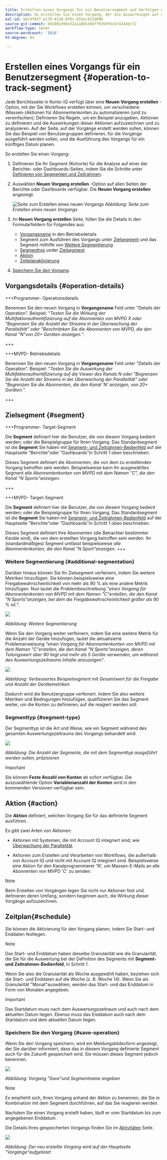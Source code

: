 ```yaml
---
title: Erstellen eines Vorgangs für ein Benutzersegment und Verfolgen des Effekts
description: So erstellen Sie einen Vorgang, der die Auswirkungen auf ein definiertes Segment von Benutzern auswirkt und verfolgt.
exl-id: ab74f857-e178-4120-8f9c-655ec921d096
source-git-commit: dd1001d94e32a1a8b5346ff97b0f6cb7d244dcf2
workflow-type: tm+mt
source-wordcount: '1010'
ht-degree: 0%

---
```


# Erstellen eines Vorgangs für ein Benutzersegment {#operation-to-track-segment}

Jede Berichtsseite in Konto-IQ verfügt über eine **Neuen Vorgang erstellen** -Option, mit der Sie Workflows erstellen können, um verschiedene (Massen-)Aktionen für Abonnentenkonten zu automatisieren (und zu vereinfachen); Definieren Sie Regeln, um ein Beispiel anzugeben, Aktionen zu definieren und die Auswirkungen dieser Aktionen aufzuzeichnen und zu analysieren. Auf der Seite, auf der Vorgänge erstellt werden sollen, können Sie das Beispiel von Benutzergruppen definieren, für die Vorgänge ausgeführt werden sollen, und die Ausführung des Vorgangs für ein künftiges Datum planen.

So erstellen Sie einen Vorgang:

1. Definieren Sie Ihr Segment (Kohorte) für die Analyse auf einer der Berichte- oder Dashboards-Seiten, indem Sie die Schritte unter [Definieren von Segmenten und Zeitrahmen](/help/AccountIQ/howto-select-segment-timeframe.md).

1. Auswählen **Neuen Vorgang erstellen** -Option auf allen Seiten der Berichte oder Dashboards verfügbar. Die **Neuen Vorgang erstellen** angezeigt.

   ![Seite zum Erstellen eines neuen Vorgangs](assets/create-new-operations.png)
   *Abbildung: Seite zum Erstellen eines neuen Vorgangs*

1. Im **Neuen Vorgang erstellen** Seite, füllen Sie die Details in den Formularfeldern für Folgendes aus:

   * [Vorgangsname](#operation-details) in den Betriebsdetails
   * Segment zum Ausführen des Vorgangs unter [Zielsegment](#segment) und das Segment mithilfe von [Weitere Segmentierung](#additional-segmentation)
   * [Segmenttyp](#segment-type) under [Zielsegment](#segment)
   * [Aktion](#action)
   * [Zeitplanaktivierung](#schedule)

1. [Speichern Sie den Vorgang](#save-operation).

## Vorgangsdetails {#operation-details}

+++Programmer- Operationsdetails

Benennen Sie den neuen Vorgang in **Vorgangsname** Feld unter &quot;Details der Operation&quot;. Beispiel: &quot;*Testen Sie die Wirkung der Multifaktorauthentifizierung auf die Abonnenten von MVPD X oder &quot;Begrenzen Sie die Anzahl der Streams in der Überwachung der Parallelität&quot; oder &quot;Beschränken Sie die Abonnenten von MVPD, die den Kanal &quot;N&quot;von 20+ Geräten anzeigen.*&quot;.

+++

+++MVPD- Betriebsdetails

Benennen Sie den neuen Vorgang in **Vorgangsname** Feld unter &quot;Details der Operation&quot;. Beispiel: &quot;*Testen Sie die Auswirkung der Multifaktorauthentifizierung auf die Viewer des Kanals N oder &quot;Begrenzen Sie die Anzahl der Streams in der Überwachung der Parallelität&quot; oder &quot;Begrenzen Sie die Abonnenten, die den Kanal &#39;N&#39; anzeigen, von 20+ Geräten.*&quot;.

+++

## Zielsegment {#segment}

+++Programmer- Target-Segment

Die **Segment** definiert hier die Benutzer, die von diesem Vorgang bedient werden; oder die Beispielgruppe für Ihren Vorgang. Das Standardsegment ist die **Segment** Sie haben mit [Segment- und Zeitrahmen-Bedienfeld](/help/AccountIQ/howto-select-segment-timeframe.md) auf der Hauptseite &quot;Berichte&quot;oder &quot;Dashboards&quot;in Schritt 1 oben beschrieben.

<!--* The first segment entry in the **Segment** section, by default, shows the **segment** you selected in the step 1.

* The **segment evaluation period** is the time period of analysis you selected in step 1 from **Granularity and Timeframe** option.
![](assets/operations-segment-selection.png)
*Figure: Segment and timeframe selection on the main page*-->

Dieses Segment definiert die Abonnenten, die von dem zu erstellenden Vorgang betroffen sein werden. Beispielsweise kann Ihr ausgewähltes Segment *alle Abonnentenkonten von MVPD mit dem Namen &quot;C&quot;, die den Kanal &quot;N Sports&quot;anzeigen*.

+++

+++MVPD- Target-Segment

Die **Segment** definiert hier die Benutzer, die von diesem Vorgang bedient werden; oder die Beispielgruppe für Ihren Vorgang. Das Standardsegment ist die **Segment** Sie haben mit [Segment- und Zeitrahmen-Bedienfeld](/help/AccountIQ/howto-select-segment-timeframe.md) auf der Hauptseite &quot;Berichte&quot;oder &quot;Dashboards&quot;in Schritt 1 oben beschrieben.

<!--* The first segment entry in the **Segment** section, by default, shows the **segment** you selected in the step 1.

* The **segment evaluation period** is the time period of analysis you selected in step 1 from **Granularity and Timeframe** option.
![](assets/operations-segment-selection.png)
*Figure: Segment and timeframe selection on the main page*-->

Dieses Segment definiert Ihre Abonnenten (die Betrachter bestimmter Kanäle sind), die von dem erstellten Vorgang betroffen sein werden. Ihr (standardmäßiges) Segment umfasst beispielsweise *alle Abonnentenkonten, die den Kanal &quot;N Sport&quot;anzeigen*.
+++

### Weitere Segmentierung {#additional-segmentation}

Darüber hinaus können Sie Ihr Zielsegment verfeinern, indem Sie weitere Metriken hinzufügen. Sie können beispielsweise eine Freigabewahrscheinlichkeit von mehr als 90 % als eine andere Metrik hinzufügen. Nun lautet die Problembeschreibung *&quot;einen Vorgang für Abonnentenkonten von MVPD mit dem Namen &quot;C&quot;erstellen, die den Kanal &quot;N Sports&quot;anzeigen, bei dem die Freigabewahrscheinlichkeit größer als 90 % ist.&quot;*.

![](assets/additional-segment.gif)

*Abbildung: Weitere Segmentierung*

Wenn Sie den Vorgang weiter verfeinern, indem Sie eine weitere Metrik für die Anzahl der Geräte hinzufügen, lautet die aktualisierte Problemanweisung *&quot;einen Vorgang für Abonnentenkonten von MVPD mit dem Namen &quot;C&quot;erstellen, die den Kanal &quot;N Sports&quot;anzeigen, deren Teilungswert über 90 liegt und mehr als 5 Geräte verwenden, um während des Auswertungszeitraums Inhalte anzuzeigen&quot;*.

![](assets/refined-segment.png)

*Abbildung: Verbessertes Beispielsegment mit Gesamtwert für die Freigabe und Anzahl der Gerätemetriken*

Dadurch wird die Benutzergruppe verfeinert. Indem Sie also weitere Metriken und Bedingungen hinzufügen, qualifizieren Sie das Segment weiter, um die Konten zu definieren, auf die reagiert werden soll.

### Segmenttyp {#segment-type}

Der Segmenttyp ist die Art und Weise, wie ein Segment während des gesamten Auswertungszeitraums des Vorgangs behandelt wird.

![](assets/segment-type.png)

*Abbildung: Die Anzahl der Segmente, die mit dem Segmenttyp ausgeführt werden sollen, präzisieren*

<!--The segment type option allows you to further refine your segment based on the evaluation period (or time).

**Fixed number of accounts** 

When you select **Fixed number of accounts** segment type, then you need to specify an evaluation period as well.

By doing so, you are fixing the sample size for evaluation in terms of numbers. You are making Account IQ identify a specific set of users (that meet the criteria of defined evaluation period and segment metrics) to operate on. The analysis and graphs will be generated for this specific set of users only (identified initially) throughout the operation.

**Variable number of accounts**

When you select **Variable number of accounts** segment type, you do not limit the number of accounts in segment. The accounts which fall under the defined segment metrics are the part of the segment, and the number of accounts will change continuously during the course of operation.-->

>[!IMPORTANT]
>
>Sie können **Feste Anzahl von Konten** ab sofort verfügbar. Die auszuwählende Option **Variablenanzahl der Konten** wird in den kommenden Versionen verfügbar sein.

<!--

you tell Account IQ in the beginning of the operation which number of accounts to operate on.

Account IQ system only has a segment definition, and during the operation it looks into all the accounts that fit that segments.

the number of accounts in segment is not limited, the accounts that fall under defined segment metrics will be part of the segment, and the no of accounts will change continuously, as there are no specific limitations - like an evaluation period in the past.When the segment is defined (which in this example is, subscriber accounts of MVPD 'C' who are viewing the channel 'N Sports' that have a sharing score above 80 and are using 10 different IPs) and we also identified a time period to evaluate a segment. This identifies X number of accounts as sample (for example 5000). How many devices they are using?
It identifies x-number of accounts (5000)...a very specific set of users that meet this criteria.
for every period that we schedule (within that operation) during that operation) we will look at those 5K users that are originally identified and we will present graph about them. How are the sharing scores coming up?u We identified a period. Are their sharing scores going up? Are there fewer of them who are meeting this definition?
Fixed versus variable is the way the treated in fixed or variable way.

1. we identified a fixed set of accounts.
2. we evaluate those specific accounts on criteria throughout the operation.

General idea independent of graph is that we will evaluate a set of accounts identified initially, for no of periods during operation and generate graphs against that.
Those are the 5000 users for which I will create graphs for for every period of the operation.

**Variable number of accounts**
We do not identify any initial set of accounts, we just have a segment definition.
Each period during the operation, we go and look into all the accounts that fit that segments.
If it is not a fixed segment, I won't initially evaluate it. I won't have an initial set of 5000. Instead at every period during the evaluation I will evaluate the segment then, and then I will produce graph about the next 3000 users.
the......will vary from period to period.

if not fixed segment, then I won't initially evaluate or have initial set of 5000, instead at every period during an operation and the.-->

## Aktion {#action}

Die **Aktion** definiert, welchen Vorgang Sie für das definierte Segment ausführen.

Es gibt zwei Arten von Aktionen:

* Aktionen mit Systemen, die mit Account IQ integriert sind; wie [Überwachung der Parallelität](https://tve.helpdocsonline.com/concurrency-monitoring-introduction)<!--, or Adobe Target-->.

* Aktionen zum Erstellen und Verarbeiten von Workflows, die außerhalb von Account IQ und nicht mit Account IQ integriert sind. Beispielsweise eine Aktion für den Kanalprogrammierer &#39;N&#39;, um Massen-E-Mails an alle Abonnenten von MVPD &#39;C&#39; zu senden.

>[!NOTE]
>
>Beim Erstellen von Vorgängen legen Sie nicht nur Aktionen fest und definieren deren Umfang, sondern beginnen auch, die Wirkung dieser Vorgänge aufzuzeichnen.

## Zeitplan{#schedule}

Sie können die Aktivierung für den Vorgang planen, indem Sie Start- und Enddaten festlegen.

>[!NOTE]
>
>Das Start- und Enddatum haben dieselbe Granularität wie die Granularität, die Sie für die Auswertung bei der Definition des Segments mit **Segment- und Zeitrahmen-Bedienfeld**, in Schritt 1.
>
>
>Wenn Sie also die Granularität als Woche ausgewählt haben, beziehen sich die Start- und Enddaten auf die Woche (z. B. Woche 14). Wenn Sie als Granularität &quot;Monat&quot;auswählen, werden das Start- und das Enddatum in Form von Monaten angegeben.


>[!IMPORTANT]
>
>Das Startdatum muss nach dem Auswertungszeitraum und auch nach dem aktuellen Datum liegen. Ebenso muss das Enddatum auch nach dem Startdatum und dem aktuellen Datum liegen.

### Speichern Sie den Vorgang {#save-operation}

Wenn Sie den Vorgang speichern, wird ein Meldungsbildschirm angezeigt, der Sie darüber informiert, dass das in diesem Vorgang definierte Segment auch für die Zukunft gespeichert wird. Sie müssen dieses Segment jedoch benennen.

![](assets/save-operation.png)

*Abbildung: Vorgang &quot;Save&quot;und Segmentname angeben*

>[!NOTE]
>
>Es empfiehlt sich, Ihren Vorgang anhand der Aktion zu benennen, die Sie in Kombination mit dem Segment durchführen, auf das Sie reagieren werden.

<!--In future you can select this saved segment when defining a segment for your analysis on the main reports page. Moreover, the saved segment is also listed when you create an operation the next time.

![](assets/saved-segment-operations-page.png)

*Figure: Saved segments in segment selector on Create new operations page* 

>[!IMPORTANT]
>
>When creating an operation, if you select a segment that was previously created then you cannot add new metrics to it and refine it.
>
>Adding new metrics creates a new segment, but you cannot modify an existing segment.-->

Nachdem Sie einen Vorgang erstellt haben, läuft er vom Startdatum bis zum angegebenen Enddatum.

Die Details Ihres gespeicherten Vorgangs finden Sie im [Aktivitäten](/help/AccountIQ/operations.md) Seite.

![](assets/new-operation-created.png)

*Abbildung: Der neu erstellte Vorgang wird auf der Hauptseite &quot;Vorgänge&quot;aufgelistet*
